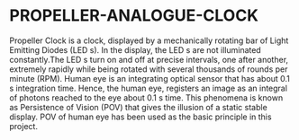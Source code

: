 # PROPELLER-ANALOGUE-CLOCK
Propeller Clock is a clock, displayed by a mechanically rotating bar of Light Emitting Diodes (LED s).
In the display, the LED s are not illuminated constantly.The LED s turn on and off at precise intervals, one after another,
extremely rapidly while being rotated with several thousands of rounds per minute (RPM). Human eye is an integrating optical sensor
that has about 0.1 s integration time. Hence, the human eye, registers an image as an integral of photons reached to the eye about 0.1 s
time. This phenomena is known as Persistence of Vision (POV) that gives the illusion of a static stable display.
POV of human eye has been used as the basic principle in this project.
